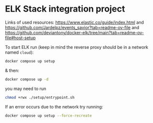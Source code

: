 # ELK Stack integration project

Links of used resources: <https://www.elastic.co/guide/index.html> and <https://github.com/Jardelpz/events_savior?tab=readme-ov-file> and <https://github.com/deviantony/docker-elk/tree/main?tab=readme-ov-file#host-setup>

<!-- old version:
to setup ELK: Setup keys via:
docker exec -it <elastic_id> bash
cd bin
elasticsearch-create-enrollment-token --scope kibana
copy paste the token into the webui

docker exec -it <kibana_id> bash
cd bin
./kibana-verification-code
copy paste the verification code into the webui -->

To start ELK run (keep in mind the reverse proxy should be in a network named `cloud`):

```bash
docker compose up setup
```

& then:

```bash
docker compose up -d
```

you may need to run

```bash
chmod +rwx ./setup/entrypoint.sh
```

If an error occurs due to the network try running:

```bash
docker compose up setup --force-recreate
```
